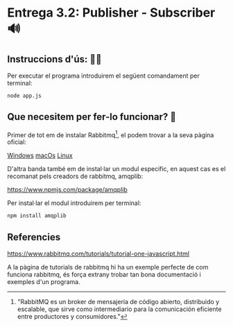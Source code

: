 # Entrega 3.2: Publisher - Subscriber 🔊

## Instruccions d'ús: 🧙‍♂️

Per executar el programa introduirem el següent comandament per terminal:

    node app.js

## Que necesitem per fer-lo funcionar? 🧞

Primer de tot em de instalar Rabbitmq[^1], el podem trovar a la seva pàgina oficial: 

[Windows](https://www.rabbitmq.com/install-windows.html'🪟')
[macOs](https://www.rabbitmq.com/install-homebrew.html'🍏')
[Linux](https://www.rabbitmq.com/install-debian.html'👽')

D'altra banda també em de instal·lar un modul especific, en aquest cas es el recomanat pels creadors de rabbitmq, amqplib:

https://www.npmjs.com/package/amqplib

Per instal·lar el modul introduirem per terminal: 

    npm install amqplib

## Referencies

https://www.rabbitmq.com/tutorials/tutorial-one-javascript.html 

A la pàgina de tutorials de rabbitmq hi ha un exemple perfecte de com funciona rabbitmq, és força extrany trobar tan bona documentació i exemples d'un programa.



[^1]: "RabbitMQ es un broker de mensajería de código abierto, distribuido y escalable, que sirve como intermediario para la comunicación eficiente entre productores y consumidores."

